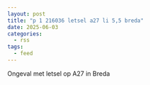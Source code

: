 ```yaml
---
layout: post
title: "p 1 216036 letsel a27 li 5,5 breda"
date: 2025-06-03
categories: 
  - rss
tags: 
  - feed
---
```


Ongeval met letsel op A27 in Breda
